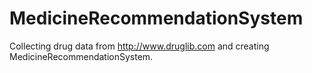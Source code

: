 # MedicineRecommendationSystem
Collecting drug data from http://www.druglib.com and creating MedicineRecommendationSystem. 
